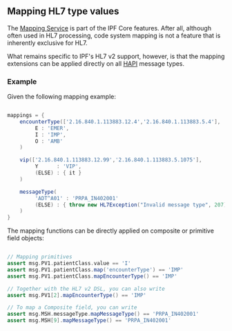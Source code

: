 ## Mapping HL7 type values

The [Mapping Service] is part of the IPF Core features. After all, although often used in HL7 processing, code system mapping
is not a feature that is inherently exclusive for HL7.

What remains specific to IPF's HL7 v2 support, however, is that the mapping extensions can be applied directly on all [HAPI] message types.


### Example

Given the following mapping example:

```groovy

mappings = {
    encounterType(['2.16.840.1.113883.12.4','2.16.840.1.113883.5.4'],
         E : 'EMER',
         I : 'IMP',
         O : 'AMB'
    )

    vip(['2.16.840.1.113883.12.99','2.16.840.1.113883.5.1075'],
         Y      : 'VIP',
         (ELSE) : { it }
    )

    messageType(
         'ADT^A01' : 'PRPA_IN402001'
         (ELSE) : { throw new HL7Exception("Invalid message type", 207) }
    )
}

```

The mapping functions can be directly applied on composite or primitive field objects:

```groovy

// Mapping primitives
assert msg.PV1.patientClass.value == 'I'
assert msg.PV1.patientClass.map('encounterType') == 'IMP'
assert msg.PV1.patientClass.mapEncounterType() == 'IMP'

// Together with the HL7 v2 DSL, you can also write
assert msg.PV1[2].mapEncounterType() == 'IMP'

// To map a Composite field, you can write
assert msg.MSH.messageType.mapMessageType() == 'PRPA_IN402001'
assert msg.MSH[9].mapMessageType() == 'PRPA_IN402001'

```

[HAPI]: http://hl7api.sourceforge.net
[Mapping Service]: xxx